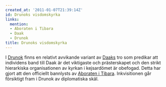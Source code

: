 ```yaml
---
created_at: '2011-01-07T21:39:14Z'
id: Drunoks visdomskyrka
links:
  mention:
  - Aboraten i Tibara
  - Daak
  - Drunok
title: Drunoks visdomskyrka
---
```


I [Drunok] finns en relativt avvikande variant av [Daaks] tro som predikar att individens band till
Daak är det viktigaste och prästerskapet och den strikt hierarkiska organisationen av kyrkan i
kejsardömet är obefogad. Detta har gjort att den officiellt bannlysts av [Aboraten i Tibara].
Inkvisitionen går försiktigt fram i Drunok av diplomatiska skäl.

  [Drunok]: Drunok
  [Daaks]: Daak
  [Aboraten i Tibara]: Aboraten_i_Tibara